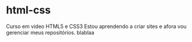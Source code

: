 # html-css
 Curso em video HTML5 e CSS3
Estou aprendendo a criar sites e afora vou gerenciar meus repositórios.
blablaa